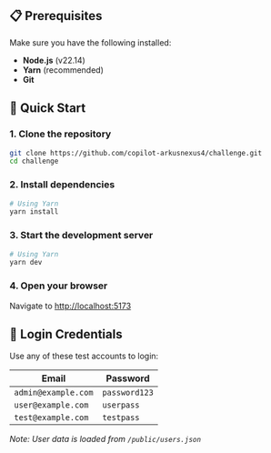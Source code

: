 ## 📋 Prerequisites

Make sure you have the following installed:

- **Node.js** (v22.14)
- **Yarn** (recommended)
- **Git**

## 🚀 Quick Start

### 1. Clone the repository
```bash
git clone https://github.com/copilot-arkusnexus4/challenge.git
cd challenge
```

### 2. Install dependencies
```bash
# Using Yarn
yarn install
```

### 3. Start the development server
```bash
# Using Yarn
yarn dev
```

### 4. Open your browser
Navigate to [http://localhost:5173](http://localhost:5173)

## 🔑 Login Credentials

Use any of these test accounts to login:

| Email | Password |
|-------|----------|
| `admin@example.com` | `password123` |
| `user@example.com` | `userpass` |
| `test@example.com` | `testpass` |

*Note: User data is loaded from `/public/users.json`*